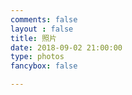 ```yaml
---
comments: false
layout : false
title: 照片
date: 2018-09-02 21:00:00
type: photos
fancybox: false

---
```


